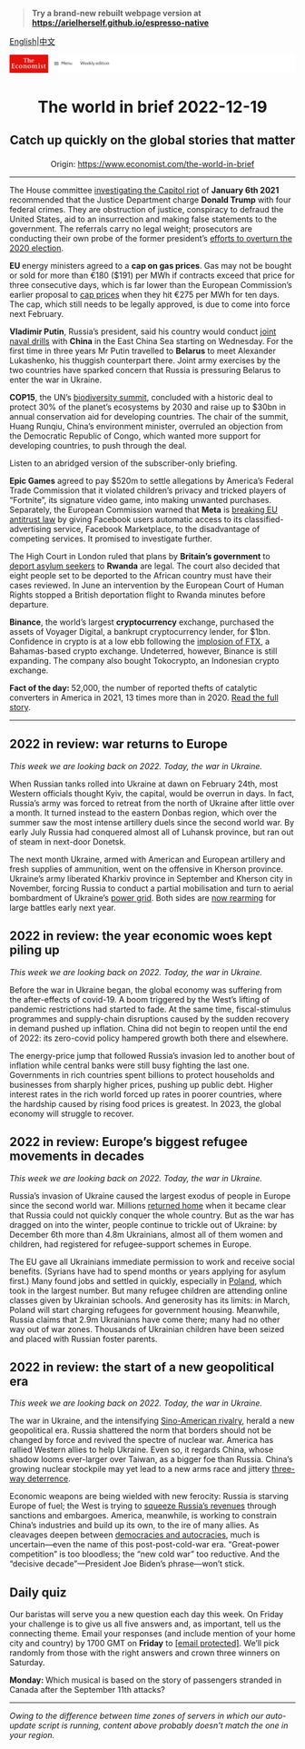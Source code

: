 > **Try a brand-new rebuilt webpage version at https://arielherself.github.io/espresso-native**

[English](https://github.com/arielherself/espresso/blob/main/README.md)|[中文](https://github-com.translate.goog/arielherself/espresso/blob/main/README.md?_x_tr_sl=en&_x_tr_tl=zh-CN&_x_tr_hl=zh-CN&_x_tr_pto=wapp)



![The Economist](menubar.png)

# <p align="center">The world in brief 2022-12-19</p>

## <p align="center">Catch up quickly on the global stories that matter</p>

<p align="center">Origin: <a href="https://www.economist.com/the-world-in-brief">https://www.economist.com/the-world-in-brief</a><hr>

The House committee [investigating the Capitol riot](https://www.economist.com/united-states/2022/06/29/donald-trumps-shameful-role-in-the-storming-of-the-capitol) of <strong>January 6th 2021</strong> recommended that the Justice Department charge <strong>Donald Trump</strong> with four federal crimes. They are obstruction of justice, conspiracy to defraud the United States, aid to an insurrection and making false statements to the government. The referrals carry no legal weight; prosecutors are conducting their own probe of the former president’s [efforts to overturn the 2020 election](https://www.economist.com/united-states/2022/07/21/the-january-6th-committee-has-hobbled-donald-trump). 

<strong>EU </strong>energy ministers agreed to a <strong>cap on gas prices</strong>. Gas may not be bought or sold for more than €180 ($191) per MWh if contracts exceed that price for three consecutive days, which is far lower than the European Commission’s earlier proposal to [cap prices](https://www.economist.com/graphic-detail/2022/09/27/the-wrong-way-to-solve-europes-energy-crisis) when they hit €275 per MWh for ten days. The cap, which still needs to be legally approved, is due to come into force next February.

<strong>Vladimir Putin</strong>, Russia’s president, said his country would conduct [joint naval drills](https://www.economist.com/china/2022/03/12/xi-jinping-places-a-bet-on-russia) with <strong>China</strong> in the East China Sea starting on Wednesday. For the first time in three years Mr Putin travelled to <strong>Belarus</strong> to meet Alexander Lukashenko, his thuggish counterpart there. Joint army exercises by the two countries have sparked concern that Russia is pressuring Belarus to enter the war in Ukraine.

<strong>COP15</strong>, the UN’s [biodiversity summit](https://www.economist.com/the-economist-explains/2022/12/09/why-is-there-another-cop-happening), concluded with a historic deal to protect 30% of the planet’s ecosystems by 2030 and raise up to $30bn in annual conservation aid for developing countries. The chair of the summit, Huang Runqiu, China’s environment minister, overruled an objection from the Democratic Republic of Congo, which wanted more support for developing countries, to push through the deal.

Listen to an abridged version of the subscriber-only briefing.

<strong>Epic Games</strong> agreed to pay $520m to settle allegations by America’s Federal Trade Commission that it violated children’s privacy and tricked players of “Fortnite”, its signature video game, into making unwanted purchases. Separately, the European Commission warned that <strong>Meta</strong> is [breaking EU antitrust law](https://www.economist.com/europe/2022/09/01/is-the-eu-overreaching-with-new-digital-regulations) by giving Facebook users automatic access to its classified-advertising service, Facebook Marketplace, to the disadvantage of competing services. It promised to investigate further.

The High Court in London ruled that plans by <strong>Britain’s government</strong> to [deport asylum seekers](https://www.economist.com/britain/2022/11/02/why-small-boats-are-a-big-problem-for-britain) to <strong>Rwanda</strong> are legal. The court also decided that eight people set to be deported to the African country must have their cases reviewed. In June an intervention by the European Court of Human Rights stopped a British deportation flight to Rwanda minutes before departure.

<strong>Binance</strong>, the world’s largest <strong>cryptocurrency</strong> exchange, purchased the assets of Voyager Digital, a bankrupt cryptocurrency lender, for $1bn. Confidence in crypto is at a low ebb following the [implosion of FTX](https://www.economist.com/briefing/2022/11/17/the-failure-of-ftx-and-sam-bankman-fried-will-leave-deep-scars), a Bahamas-based crypto exchange. Undeterred, however, Binance is still expanding. The company also bought Tokocrypto, an Indonesian crypto exchange. 

<strong>Fact of the day: </strong> 52,000, the number of reported thefts of catalytic converters in America in 2021, 13 times more than in 2020. [Read the full story](https://www.economist.com/united-states/2022/12/15/why-catalytic-converter-theft-has-soared-in-america).

----------

## 2022 in review: war returns to Europe

<em>This week we are looking back on 2022. Today, the war in Ukraine.</em>

When Russian tanks rolled into Ukraine at dawn on February 24th, most Western officials thought Kyiv, the capital, would be overrun in days. In fact, Russia’s army was forced to retreat from the north of Ukraine after little over a month. It turned instead to the eastern Donbas region, which over the summer saw the most intense artillery duels since the second world war. By early July Russia had conquered almost all of Luhansk province, but ran out of steam in next-door Donetsk.

The next month Ukraine, armed with American and European artillery and fresh supplies of ammunition, went on the offensive in Kherson province. Ukraine’s army liberated Kharkiv province in September and Kherson city in November, forcing Russia to conduct a partial mobilisation and turn to aerial bombardment of Ukraine’s [power grid](https://www.economist.com/europe/2022/12/14/despite-power-cuts-and-blockades-ukraines-economy-is-coping). Both sides are [now rearming](https://www.economist.com/ukraines-fateful-winter) for large battles early next year.

## 2022 in review: the year economic woes kept piling up

<em>This week we are looking back on 2022. Today, the war in Ukraine.</em>

Before the war in Ukraine began, the global economy was suffering from the after-effects of covid-19. A boom triggered by the West’s lifting of pandemic restrictions had started to fade. At the same time, fiscal-stimulus programmes and supply-chain disruptions caused by the sudden recovery in demand pushed up inflation. China did not begin to reopen until the end of 2022: its zero-covid policy hampered growth both there and elsewhere.

The energy-price jump that followed Russia’s invasion led to another bout of inflation while central banks were still busy fighting the last one. Governments in rich countries spent billions to protect households and businesses from sharply higher prices, pushing up public debt. Higher interest rates in the rich world forced up rates in poorer countries, where the hardship caused by rising food prices is greatest. In 2023, the global economy will struggle to recover.

## 2022 in review: Europe’s biggest refugee movements in decades

<em>This week we are looking back on 2022. Today, the war in Ukraine.</em>

Russia’s invasion of Ukraine caused the largest exodus of people in Europe since the second world war. Millions [returned home](https://www.economist.com/europe/2022/05/24/as-russias-invasion-stalls-ukraines-refugees-return-home) when it became clear that Russia could not quickly conquer the whole country. But as the war has dragged on into the winter, people continue to trickle out of Ukraine: by December 6th more than 4.8m Ukrainians, almost all of them women and children, had registered for refugee-support schemes in Europe. 

The EU gave all Ukrainians immediate permission to work and receive social benefits. (Syrians have had to spend months or years applying for asylum first.) Many found jobs and settled in quickly, especially in [Poland](https://www.economist.com/europe/2022/09/01/ukrainian-refugees-are-making-poland-multicultural-again), which took in the largest number. But many refugee children are attending online classes given by Ukrainian schools. And generosity has its limits: in March, Poland will start charging refugees for government housing. Meanwhile, Russia claims that 2.9m Ukrainians have come there; many had no other way out of war zones. Thousands of Ukrainian children have been seized and placed with Russian foster parents.

## 2022 in review: the start of a new geopolitical era

<em>This week we are looking back on 2022. Today, the war in Ukraine.</em>

The war in Ukraine, and the intensifying [Sino-American rivalry](https://www.economist.com/leaders/2022/11/10/america-and-china-must-talk), herald a new geopolitical era. Russia shattered the norm that borders should not be changed by force and revived the spectre of nuclear war. America has rallied Western allies to help Ukraine. Even so, it regards China, whose shadow looms ever-larger over Taiwan, as a bigger foe than Russia. China’s growing nuclear stockpile may yet lead to a new arms race and jittery [three-way deterrence](https://www.economist.com/united-states/2022/11/29/how-will-america-deal-with-three-way-nuclear-deterrence). 

Economic weapons are being wielded with new ferocity: Russia is starving Europe of fuel; the West is trying to [squeeze Russia’s revenues](https://www.economist.com/leaders/2022/11/30/the-wests-proposed-price-cap-on-russian-oil-is-no-magic-weapon) through sanctions and embargoes. America, meanwhile, is working to constrain China’s industries and build up its own, to the ire of many allies. As cleavages deepen between [democracies and autocracies](https://www.economist.com/leaders/2022/07/28/how-to-deal-with-despots), much is uncertain—even the name of this post-post-cold-war era. “Great-power competition” is too bloodless; the “new cold war” too reductive. And the “decisive decade”—President Joe Biden’s phrase—won’t stick.

## Daily quiz

Our baristas will serve you a new question each day this week. On Friday your challenge is to give us all five answers and, as important, tell us the connecting theme. Email your responses (and include mention of your home city and country) by 1700 GMT on <strong>Friday</strong> to [<span class="__cf_email__" data-cfemail="df8eaab6a59aacafadbaacacb09fbabcb0b1b0b2b6acabf1bcb0b2">[email&#160;protected]</span>](https://mail.google.com/mail/?view=cm&amp;fs=1&amp;tf=1&amp;to=QuizEspresso@economist.com). We’ll pick randomly from those with the right answers and crown three winners on Saturday.

<strong>Monday: </strong>Which musical is based on the story of passengers stranded in Canada after the September 11th attacks?

----------

*Owing to the difference between time zones of servers in which our auto-update script is running, content above probably doesn't match the one in your region.*
